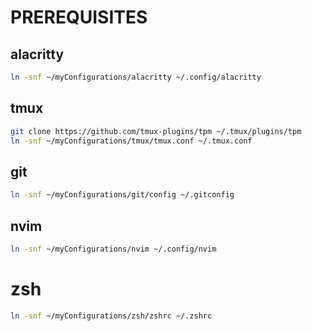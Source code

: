 # PREREQUISITES

## alacritty
``` bash
ln -snf ~/myConfigurations/alacritty ~/.config/alacritty
```

## tmux
``` bash
git clone https://github.com/tmux-plugins/tpm ~/.tmux/plugins/tpm
ln -snf ~/myConfigurations/tmux/tmux.conf ~/.tmux.conf
```

## git
``` bash
ln -snf ~/myConfigurations/git/config ~/.gitconfig
```

## nvim
``` bash
ln -snf ~/myConfigurations/nvim ~/.config/nvim
```

# zsh
``` bash
ln -snf ~/myConfigurations/zsh/zshrc ~/.zshrc
```

